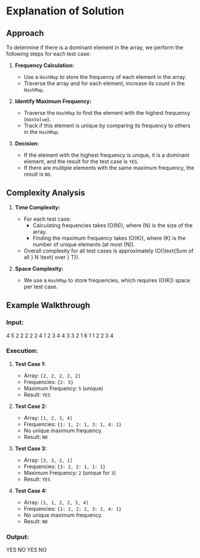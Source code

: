 # Explanation of Solution

## Approach
To determine if there is a dominant element in the array, we perform the following steps for each test case:

1. **Frequency Calculation:**
   - Use a `HashMap` to store the frequency of each element in the array.
   - Traverse the array and for each element, increase its count in the `HashMap`.

2. **Identify Maximum Frequency:**
   - Traverse the `HashMap` to find the element with the highest frequency (`maxValue`).
   - Track if this element is unique by comparing its frequency to others in the `HashMap`.

3. **Decision:**
   - If the element with the highest frequency is unique, it is a dominant element, and the result for the test case is `YES`.
   - If there are multiple elements with the same maximum frequency, the result is `NO`.

## Complexity Analysis
1. **Time Complexity:**
   - For each test case:
     - Calculating frequencies takes \(O(N)\), where \(N\) is the size of the array.
     - Finding the maximum frequency takes \(O(K)\), where \(K\) is the number of unique elements (at most \(N\)).
   - Overall complexity for all test cases is approximately \(O(\text{Sum of all } N \text{ over } T)\).

2. **Space Complexity:**
   - We use a `HashMap` to store frequencies, which requires \(O(K)\) space per test case.

## Example Walkthrough
### Input:
4 5 2 2 2 2 2 4 1 2 3 4 4 3 3 2 1 6 1 1 2 2 3 4

### Execution:
1. **Test Case 1:**
   - Array: `[2, 2, 2, 2, 2]`
   - Frequencies: `{2: 5}`
   - Maximum Frequency: `5` (unique)
   - Result: `YES`

2. **Test Case 2:**
   - Array: `[1, 2, 3, 4]`
   - Frequencies: `{1: 1, 2: 1, 3: 1, 4: 1}`
   - No unique maximum frequency.
   - Result: `NO`

3. **Test Case 3:**
   - Array: `[3, 3, 2, 1]`
   - Frequencies: `{3: 2, 2: 1, 1: 1}`
   - Maximum Frequency: `2` (unique for `3`)
   - Result: `YES`

4. **Test Case 4:**
   - Array: `[1, 1, 2, 2, 3, 4]`
   - Frequencies: `{1: 2, 2: 2, 3: 1, 4: 1}`
   - No unique maximum frequency.
   - Result: `NO`

### Output:
YES NO YES NO
